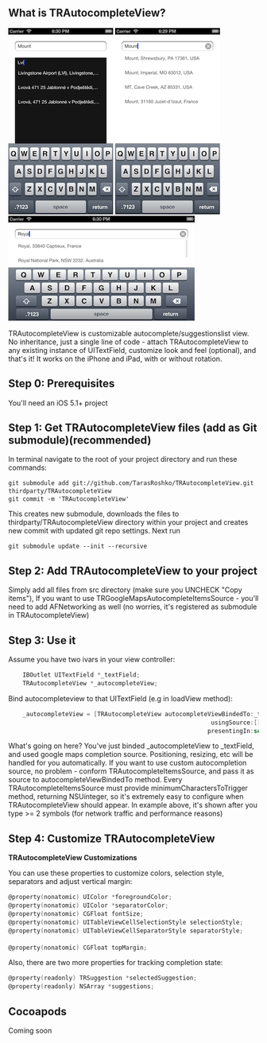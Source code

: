 What is TRAutocompleteView?
---------------------
![Alt text](/screenshots/dark.png "Dark-styled")    ![Alt text](/screenshots/light.png "Light-styled")  ![Alt text](/screenshots/landscape.png "Landscape")

TRAutocompleteView is customizable autocomplete/suggestionslist view. No inheritance, just a single line of code - attach TRAutocompleteView 
to any existing instance of UITextField, customize look and feel (optional), and that's it!
It works on the iPhone and iPad, with or without rotation.


Step 0: Prerequisites
---------------------
You'll need an iOS 5.1+ project


Step 1: Get TRAutocompleteView files (add as Git submodule)(recommended)
----------------
In terminal navigate to the root of your project directory and run these commands:

    git submodule add git://github.com/TarasRoshko/TRAutocompleteView.git thirdparty/TRAutocompleteView
    git commit -m 'TRAutocompleteView'

This creates new submodule, downloads the files to thirdparty/TRAutocompleteView directory within your project and creates new commit with updated git repo settings.
Next run

    git submodule update --init --recursive


Step 2: Add TRAutocompleteView to your project
------------------------------------

Simply add all files from src directory (make sure you UNCHECK "Copy items"),
If you want to use TRGoogleMapsAutocompleteItemsSource - you'll need to add AFNetworking as well (no worries, it's registered as submodule in TRAutocompleteView)


Step 3: Use it
------------------------

Assume you have two ivars in your view controller:

````objective-c
    IBOutlet UITextField *_textField;
    TRAutocompleteView *_autocompleteView;
````

Bind autocompleteview to that UITextField (e.g in loadView method):

````objective-c
    _autocompleteView = [TRAutocompleteView autocompleteViewBindedTo:_textField
                                                         usingSource:[[TRGoogleMapsAutocompleteItemsSource alloc] init]
                                                        presentingIn:self];
````

What's going on here?
You've just binded _autocompleteView to _textField, and used google maps completion source. Positioning, resizing, etc will be handled for you automatically.
If you want to use custom autocompletion source, no problem - conform TRAutocompleteItemsSource, and pass it as source to autocompleteViewBindedTo method. 
Every TRAutocompleteItemsSource must provide minimumCharactersToTrigger method, returning NSUinteger, 
so it's extremely easy to configure when TRAutocompleteView should appear. In example above, it's shown after you type >= 2 symbols (for network traffic and performance reasons)


Step 4: Customize TRAutocompleteView
------------------------
  
**TRAutocompleteView Customizations**

You can use these properties to customize colors, selection style, separators and adjust vertical margin:

````objective-c
@property(nonatomic) UIColor *foregroundColor;
@property(nonatomic) UIColor *separatorColor;
@property(nonatomic) CGFloat fontSize;
@property(nonatomic) UITableViewCellSelectionStyle selectionStyle;
@property(nonatomic) UITableViewCellSeparatorStyle separatorStyle;

@property(nonatomic) CGFloat topMargin;
````

Also, there are two more properties for tracking completion state:

````objective-c
@property(readonly) TRSuggestion *selectedSuggestion;
@property(readonly) NSArray *suggestions;
````

Cocoapods
------------------------
Coming soon
